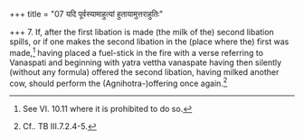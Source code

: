 +++
title = "07 यदि पूर्वस्यामाहुत्यां हुतायामुत्तराहुतिः"

+++
7. If, after the first libation is made (the milk of the) second libation spills, or if one makes the second libation in the (place where the) first was made,[^1] having placed a fuel-stick in the fire with a verse referring to Vanaspati and beginning with yatra vettha vanaspate having then silently (without any formula) offered the second libation, having milked another cow, should perform the (Agnihotra-)offering once again.[^2]   


[^1]: See VI. 10.11 where it is prohibited to do so.  

[^2]: Cf.. TB III.7.2.4-5.
